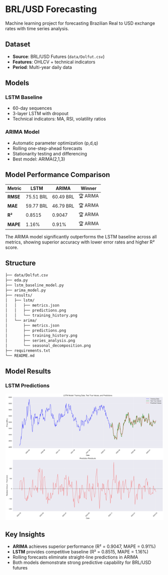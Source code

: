 # BRL/USD Forecasting

Machine learning project for forecasting Brazilian Real to USD exchange rates with time series analysis.

## Dataset

- **Source**: BRL/USD Futures (`data/Dolfut.csv`)
- **Features**: OHLCV + technical indicators
- **Period**: Multi-year daily data

## Models

### LSTM Baseline
- 60-day sequences
- 3-layer LSTM with dropout
- Technical indicators: MA, RSI, volatility ratios

### ARIMA Model
- Automatic parameter optimization (p,d,q)
- Rolling one-step-ahead forecasts
- Stationarity testing and differencing
- Best model: ARIMA(2,1,3)

## Model Performance Comparison

| Metric | LSTM | ARIMA | Winner |
|--------|------|-------|--------|
| **RMSE** | 75.51 BRL | 60.49 BRL | 🏆 ARIMA |
| **MAE** | 59.77 BRL | 46.79 BRL | 🏆 ARIMA |
| **R²** | 0.8515 | 0.9047 | 🏆 ARIMA |
| **MAPE** | 1.16% | 0.91% | 🏆 ARIMA |

The ARIMA model significantly outperforms the LSTM baseline across all metrics, showing superior accuracy with lower error rates and higher R² score.

## Structure

```
├── data/Dolfut.csv
├── eda.py
├── lstm_baseline_model.py
├── arima_model.py
├── results/
│   ├── lstm/
│   │   ├── metrics.json
│   │   ├── predictions.png
│   │   └── training_history.png
│   └── arima/
│       ├── metrics.json
│       ├── predictions.png
│       ├── training_history.png
│       ├── series_analysis.png
│       └── seasonal_decomposition.png
├── requirements.txt
└── README.md
```

## Model Results

### LSTM Predictions
![LSTM Model Predictions](results/lstm/predictions.png)

## Key Insights

- **ARIMA** achieves superior performance (R² = 0.9047, MAPE = 0.91%)
- **LSTM** provides competitive baseline (R² = 0.8515, MAPE = 1.16%)
- Rolling forecasts eliminate straight-line predictions in ARIMA
- Both models demonstrate strong predictive capability for BRL/USD futures
